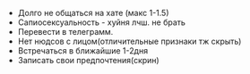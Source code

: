 - Долго не общаться на хате (макс 1-1.5)
- Сапиосексуальность - хуйня лчш. не брать
- Перевести в телеграмм.
- Нет нюдсов с лицом(отличительные признаки тж скрыть)
- Встречаться в ближайшие 1-2дня
- Записать свои предпочтения(скрин)
